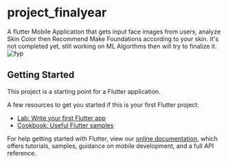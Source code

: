 # project_finalyear

A flutter Mobile Application that gets input face images from users, analyze Skin Color then Recommend Make Foundations according to your skin.
It's not completed yet, still working on ML Algorthms then will try to finalize it.
![fyp](https://user-images.githubusercontent.com/64031326/187051235-a2b6c930-d8b1-428a-9e79-80b0c7471bec.png)


## Getting Started

This project is a starting point for a Flutter application.

A few resources to get you started if this is your first Flutter project:

- [Lab: Write your first Flutter app](https://flutter.dev/docs/get-started/codelab)
- [Cookbook: Useful Flutter samples](https://flutter.dev/docs/cookbook)

For help getting started with Flutter, view our
[online documentation](https://flutter.dev/docs), which offers tutorials,
samples, guidance on mobile development, and a full API reference.
